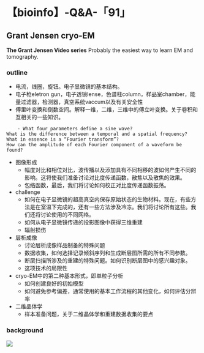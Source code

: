 # 【bioinfo】-Q&A-「91」


## Grant Jensen cryo-EM



**The Grant Jensen Video series** Probably the easiest way to learn EM and tomography.

### outline
- 电流，线圈，旋钮。电子显微镜的基本结构。
- 电子枪eletron gun，电子透镜lense，色谱柱column，样品室chamber，能量过滤器，检测器，真空系统vaccum以及有关安全性
- 傅里叶变换和倒数空间。解释一维，二维，三维中的傅立叶变换。关于卷积和互相关的一些知识。
```
    - What four parameters define a sine wave?
What is the difference between a temporal and a spatial frequency?
What in essence is a “Fourier transform”?
How can the amplitude of each Fourier component of a waveform be found?
```
- 图像形成
    - 幅度对比和相位对比，波传播以及添加具有不同相移的波如何产生不同的影响。这将使我们准备讨论对比度传递函数，散焦以及散焦的效果。
    - 包络函数，最后，我们将讨论如何校正对比度传递函数振荡。
- challenge
    - 如何在电子显微镜的超高真空内保存原始状态的生物材料。现在，有些方法是在室温下完成的，还有一些方法涉及冷冻。我们将讨论所有这些。我们还将讨论使用的不同网格。
    - 如何从电子显微镜传递的投影图像中获得三维重建
    - 辐射损伤
- 层析成像
    - 讨论层析成像样品制备的特殊问题
    - 数据收集，如何选择记录倾斜序列和生成断层图所需的所有不同参数。
    - 断层扫描所涉及的重建的特殊问题。如何识别断层图中的感兴趣对象。
    - 这项技术的局限性
- cryo-EM中的第二种基本形式，即单粒子分析
    - 如何创建良好的初始模型
    - 如何避免参考偏差，通常使用的基本工作流程的其他变化，如何评估分辨率
 - 二维晶体学
    - 样本准备问题，关于二维晶体学和重建数据收集的要点
    
### background

![](1.jpg?20x20)


